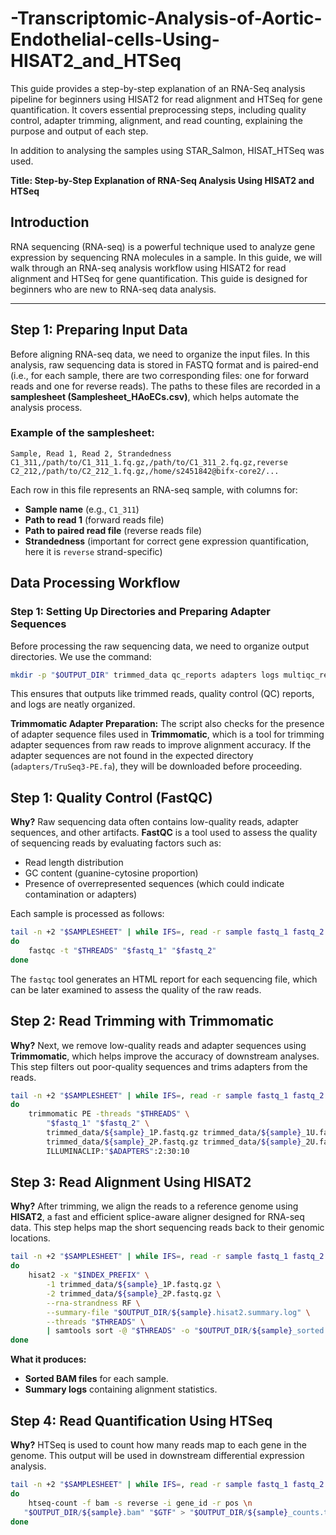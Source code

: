 # -Transcriptomic-Analysis-of-Aortic-Endothelial-cells-Using-HISAT2_and_HTSeq
 This guide provides a step-by-step explanation of an RNA-Seq analysis pipeline for beginners using HISAT2 for read alignment and HTSeq for gene quantification. It covers essential preprocessing steps, including quality control, adapter trimming, alignment, and read counting, explaining the purpose and output of each step.

In addition to analysing the samples using STAR_Salmon, HISAT_HTSeq was used. 

**Title: Step-by-Step Explanation of RNA-Seq Analysis Using HISAT2 and HTSeq**

## Introduction
RNA sequencing (RNA-seq) is a powerful technique used to analyze gene expression by sequencing RNA molecules in a sample. In this guide, we will walk through an RNA-seq analysis workflow using HISAT2 for read alignment and HTSeq for gene quantification. This guide is designed for beginners who are new to RNA-seq data analysis.

---

## **Step 1: Preparing Input Data**

Before aligning RNA-seq data, we need to organize the input files. In this analysis, raw sequencing data is stored in FASTQ format and is paired-end (i.e., for each sample, there are two corresponding files: one for forward reads and one for reverse reads). The paths to these files are recorded in a **samplesheet (Samplesheet_HAoECs.csv)**, which helps automate the analysis process.

### Example of the samplesheet:
```
Sample, Read 1, Read 2, Strandedness
C1_311,/path/to/C1_311_1.fq.gz,/path/to/C1_311_2.fq.gz,reverse
C2_212,/path/to/C2_212_1.fq.gz,/home/s2451842@bifx-core2/...
```
Each row in this file represents an RNA-seq sample, with columns for:
- **Sample name** (e.g., `C1_311`)
- **Path to read 1** (forward reads file)
- **Path to paired read file** (reverse reads file)
- **Strandedness** (important for correct gene expression quantification, here it is `reverse` strand-specific)

## Data Processing Workflow

### Step 1: Setting Up Directories and Preparing Adapter Sequences
Before processing the raw sequencing data, we need to organize output directories. We use the command:
```bash
mkdir -p "$OUTPUT_DIR" trimmed_data qc_reports adapters logs multiqc_reports
```
This ensures that outputs like trimmed reads, quality control (QC) reports, and logs are neatly organized.

**Trimmomatic Adapter Preparation:**
The script also checks for the presence of adapter sequence files used in **Trimmomatic**, which is a tool for trimming adapter sequences from raw reads to improve alignment accuracy. If the adapter sequences are not found in the expected directory (`adapters/TruSeq3-PE.fa`), they will be downloaded before proceeding.

## Step 1: Quality Control (FastQC)
**Why?** Raw sequencing data often contains low-quality reads, adapter sequences, and other artifacts. **FastQC** is a tool used to assess the quality of sequencing reads by evaluating factors such as:
- Read length distribution
- GC content (guanine-cytosine proportion)
- Presence of overrepresented sequences (which could indicate contamination or adapters)

Each sample is processed as follows:
```bash
tail -n +2 "$SAMPLESHEET" | while IFS=, read -r sample fastq_1 fastq_2 strandedness
do
    fastqc -t "$THREADS" "$fastq_1" "$fastq_2"
done
```
The `fastqc` tool generates an HTML report for each sequencing file, which can be later examined to assess the quality of the raw reads.

## Step 2: Read Trimming with Trimmomatic
**Why?**
Next, we remove low-quality reads and adapter sequences using **Trimmomatic**, which helps improve the accuracy of downstream analyses. This step filters out poor-quality sequences and trims adapters from the reads.

```bash
tail -n +2 "$SAMPLESHEET" | while IFS=, read -r sample fastq_1 fastq_2 strandedness
do
    trimmomatic PE -threads "$THREADS" \
        "$fastq_1" "$fastq_2" \
        trimmed_data/${sample}_1P.fastq.gz trimmed_data/${sample}_1U.fastq.gz \
        trimmed_data/${sample}_2P.fastq.gz trimmed_data/${sample}_2U.fastq.gz \
        ILLUMINACLIP:"$ADAPTERS":2:30:10
```

## Step 3: Read Alignment Using HISAT2
**Why?**
After trimming, we align the reads to a reference genome using **HISAT2**, a fast and efficient splice-aware aligner designed for RNA-seq data. This step helps map the short sequencing reads back to their genomic locations.

```bash
tail -n +2 "$SAMPLESHEET" | while IFS=, read -r sample fastq_1 fastq_2 strandedness
do
    hisat2 -x "$INDEX_PREFIX" \
        -1 trimmed_data/${sample}_1P.fastq.gz \
        -2 trimmed_data/${sample}_2P.fastq.gz \
        --rna-strandness RF \
        --summary-file "$OUTPUT_DIR/${sample}.hisat2.summary.log" \
        --threads "$THREADS" \
        | samtools sort -@ "$THREADS" -o "$OUTPUT_DIR/${sample}_sorted.bam"
done
```
**What it produces:**
- **Sorted BAM files** for each sample.
- **Summary logs** containing alignment statistics.

## Step 4: Read Quantification Using HTSeq
**Why?**
HTSeq is used to count how many reads map to each gene in the genome. This output will be used in downstream differential expression analysis.

```bash
tail -n +2 "$SAMPLESHEET" | while IFS=, read -r sample fastq_1 fastq_2 strandedness
do
    htseq-count -f bam -s reverse -i gene_id -r pos \n
   "$OUTPUT_DIR/${sample}.bam" "$GTF" > "$OUTPUT_DIR/${sample}_counts.txt"
done


